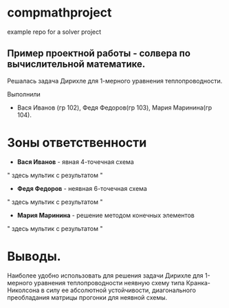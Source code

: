 # compmathproject
example repo for a solver project

## Пример проектной работы - солвера по вычислительной математике.

Решалась задача Дирихле для 1-мерного уравнения теплопроводности.


Выполнили 
 - Вася Иванов (гр 102), Федя Федоров(гр 103), Мария Маринина(гр 104). 

# Зоны ответственности 

- **Вася Иванов** - явная 4-точечная схема

" здесь мультик с результатом "

- **Федя Федоров** - неявная 6-точечная схема

" здесь мультик с результатом "

- **Мария Маринина** - решение методом конечных элементов

" здесь мультик с результатом "


# Выводы.
Наиболее удобно использовать для решения задачи Дирихле для 1-мерного уравнения теплопроводности неявную схему типа Кранка-Николсона в силу ее абсолютной устойчивости, диагонального преобладания матрицы прогонки для неявной схемы. 
